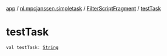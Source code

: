 [app](../../index.md) / [nl.mpcjanssen.simpletask](../index.md) / [FilterScriptFragment](index.md) / [testTask](.)

# testTask

`val testTask: `[`String`](https://kotlinlang.org/api/latest/jvm/stdlib/kotlin/-string/index.html)